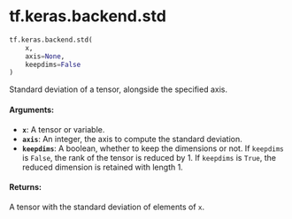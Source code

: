 <div itemscope itemtype="http://developers.google.com/ReferenceObject">
<meta itemprop="name" content="tf.keras.backend.std" />
<meta itemprop="path" content="Stable" />
</div>

# tf.keras.backend.std

``` python
tf.keras.backend.std(
    x,
    axis=None,
    keepdims=False
)
```

Standard deviation of a tensor, alongside the specified axis.

#### Arguments:

* <b>`x`</b>: A tensor or variable.
* <b>`axis`</b>: An integer, the axis to compute the standard deviation.
* <b>`keepdims`</b>: A boolean, whether to keep the dimensions or not.
        If `keepdims` is `False`, the rank of the tensor is reduced
        by 1. If `keepdims` is `True`,
        the reduced dimension is retained with length 1.


#### Returns:

A tensor with the standard deviation of elements of `x`.
